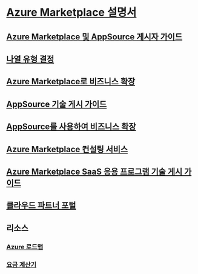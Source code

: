 # [Azure Marketplace 설명서](index.md)
## [Azure Marketplace 및 AppSource 게시자 가이드](marketplace-publishers-guide.md)
## [나열 유형 결정](determine-your-listing-type.md)
## [Azure Marketplace로 비즈니스 확장](grow-your-business-azure-marketplace.md)
## [AppSource 기술 게시 가이드](marketplace-what-is-appsource.md)
## [AppSource를 사용하여 비즈니스 확장](marketplace-grow-your-business-with-appsource.md)
## [Azure Marketplace 컨설팅 서비스](consulting-services.md)
## [Azure Marketplace SaaS 응용 프로그램 기술 게시 가이드](marketplace-saas-applications-technical-publishing-guide.md)
## [클라우드 파트너 포털](./cloud-partner-portal/cloud-partner-portal-what-is-the-cloud-partner-portal.md)
## 리소스
### [Azure 로드맵](https://azure.microsoft.com/roadmap/)
### [요금 계산기](https://azure.microsoft.com/pricing/calculator/)
